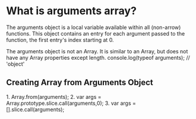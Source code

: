 <h1>What is arguments array?</h1>

The arguments object is a local variable available within all (non-arrow) functions.
This object contains an entry for each argument passed to the function, the first entry's index starting at 0.

The arguments object is not an Array. It is similar to an Array, but does not have any Array properties except length. 
console.log(typeof arguments); // 'object'

<h2>Creating Array from Arguments Object</h2>
1. Array.from(arguments);
2. var args = Array.prototype.slice.call(arguments,0);
3. var args = [].slice.call(arguments);


